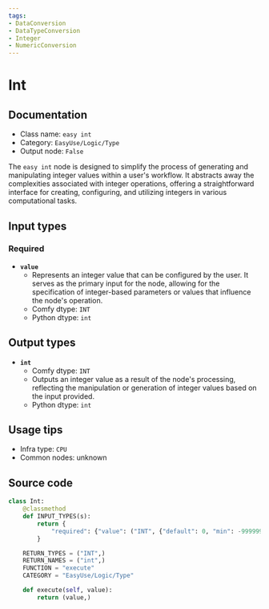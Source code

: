 ```yaml
---
tags:
- DataConversion
- DataTypeConversion
- Integer
- NumericConversion
---
```


# Int
## Documentation
- Class name: `easy int`
- Category: `EasyUse/Logic/Type`
- Output node: `False`

The `easy int` node is designed to simplify the process of generating and manipulating integer values within a user's workflow. It abstracts away the complexities associated with integer operations, offering a straightforward interface for creating, configuring, and utilizing integers in various computational tasks.
## Input types
### Required
- **`value`**
    - Represents an integer value that can be configured by the user. It serves as the primary input for the node, allowing for the specification of integer-based parameters or values that influence the node's operation.
    - Comfy dtype: `INT`
    - Python dtype: `int`
## Output types
- **`int`**
    - Comfy dtype: `INT`
    - Outputs an integer value as a result of the node's processing, reflecting the manipulation or generation of integer values based on the input provided.
    - Python dtype: `int`
## Usage tips
- Infra type: `CPU`
- Common nodes: unknown


## Source code
```python
class Int:
    @classmethod
    def INPUT_TYPES(s):
        return {
            "required": {"value": ("INT", {"default": 0, "min": -999999, "max": 999999,})},
        }

    RETURN_TYPES = ("INT",)
    RETURN_NAMES = ("int",)
    FUNCTION = "execute"
    CATEGORY = "EasyUse/Logic/Type"

    def execute(self, value):
        return (value,)

```
